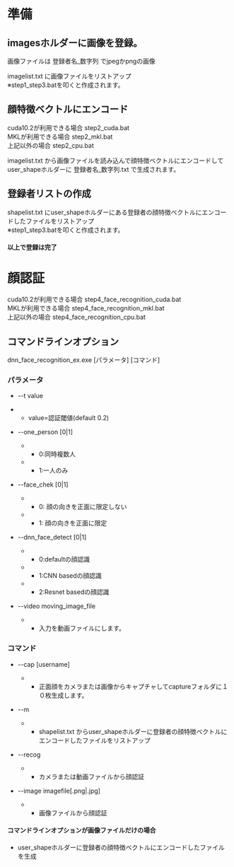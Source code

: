 # 準備

## imagesホルダーに画像を登録。  
画像ファイルは 登録者名_数字列 でjpegかpngの画像  

imagelist.txt に画像ファイルをリストアップ  
※step1_step3.batを叩くと作成されます。  

## 顔特徴ベクトルにエンコード  
cuda10.2が利用できる場合  step2_cuda.bat  
MKLが利用できる場合       step2_mkl.bat  
上記以外の場合           step2_cpu.bat  

imagelist.txt から画像ファイルを読み込んで顔特徴ベクトルにエンコードして
user_shapeホルダーに 登録者名_数字列.txt で生成されます。  

## 登録者リストの作成  
shapelist.txt にuser_shapeホルダーにある登録者の顔特徴ベクトルにエンコードしたファイルをリストアップ  
※step1_step3.batを叩くと作成されます。  

#### 以上で登録は完了  

# 顔認証
cuda10.2が利用できる場合  step4_face_recognition_cuda.bat  
MKLが利用できる場合       step4_face_recognition_mkl.bat  
上記以外の場合            step4_face_recognition_cpu.bat  


## コマンドラインオプション  
dnn_face_recognition_ex.exe [パラメータ] [コマンド]  

### パラメータ  
- --t value  
 - - value=認証閾値(default 0.2)  

- --one_person [0|1]  
   - - 0:同時複数人  
   - - 1:一人のみ  

- --face_chek [0|1]  
	- - 0: 顔の向きを正面に限定しない  
	- - 1: 顔の向きを正面に限定  

- --dnn_face_detect [0|1]  
	- - 0:defaultの顔認識  
	- - 1:CNN basedの顔認識  
	- - 2:Resnet basedの顔認識  
	
- --video moving_image_file  
	- - 入力を動画ファイルにします。  

### コマンド  
- --cap [username]  
	- - 正面顔をカメラまたは画像からキャプチャしてcaptureフォルダに１０枚生成します。  
	
- --m  
	- - shapelist.txt からuser_shapeホルダーに登録者の顔特徴ベクトルにエンコードしたファイルをリストアップ  

- --recog  
	- - カメラまたは動画ファイルから顔認証  

- --image imagefile[.png|.jpg]  
	- - 画像ファイルから顔認証  

#### コマンドラインオプションが画像ファイルだけの場合  
- user_shapeホルダーに登録者の顔特徴ベクトルにエンコードしたファイルを生成  
